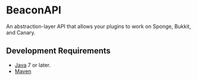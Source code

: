 # BeaconAPI
An abstraction-layer API that allows your plugins to work on Sponge, Bukkit, and Canary.

## Development Requirements
* [Java](http://www.oracle.com/technetwork/java/javase/downloads/index.html) 7 or later.
* [Maven](https://maven.apache.org/download.cgi)
